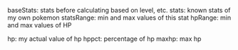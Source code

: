 baseStats: stats before calculating based on level, etc.
stats: known stats of my own pokemon
statsRange: min and max values of this stat
hpRange: min and max values of HP

hp: my actual value of hp
hppct: percentage of hp
maxhp: max hp
